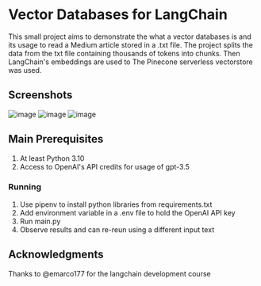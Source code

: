 # Vector Databases for LangChain

This small project aims to demonstrate the what a vector databases is and its usage to read a Medium article stored in a .txt file. The project splits the data from the txt file containing thousands of tokens 
into chunks. Then LangChain's embeddings are used to 
The Pinecone serverless vectorstore was used.

## Screenshots

![image](https://github.com/adityabnair/vector-databases-langchain/assets/64246274/5af37069-54c2-4033-b3af-abf4d174e514)
![image](https://github.com/adityabnair/vector-databases-langchain/assets/64246274/3059b036-d291-43e3-92ab-1b86497abf6c)
![image](https://github.com/adityabnair/vector-databases-langchain/assets/64246274/1ef4b431-cfaa-4b04-805e-313d5e3ac99a)





## Main Prerequisites

1. At least Python 3.10
2. Access to OpenAI's API credits for usage of gpt-3.5 

### Running

1. Use pipenv to install python libraries from requirements.txt
2. Add environment variable in a .env file to hold the OpenAI API key
3. Run main.py
4. Observe results and can re-reun using a different input text


## Acknowledgments

Thanks to @emarco177 for the langchain development course

